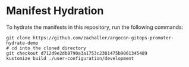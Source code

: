 # Manifest Hydration

To hydrate the manifests in this repository, run the following commands:

```shell
git clone https://github.com/zachaller/argocon-gitops-promoter-hydrate-demo
# cd into the cloned directory
git checkout d712d9e2db8790a3a1753c2301475b9061345489
kustomize build ./user-configuration/development
```
